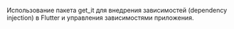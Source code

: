 Использование пакета get_it для внедрения зависимостей (dependency injection) в Flutter и управления зависимостями приложения.